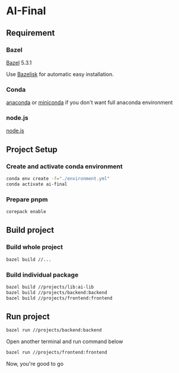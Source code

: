 # AI-Final

## Requirement

### Bazel

[Bazel](https://bazel.build) 5.3.1

Use [Bazelisk](https://github.com/bazelbuild/bazelisk) for automatic easy installation.

### Conda

[anaconda](https://docs.anaconda.com/anaconda/install/index.html) or [miniconda](https://docs.conda.io/en/latest/miniconda.html) if you don't want full anaconda environment

### node.js

[node.js](https://nodejs.org/)

## Project Setup

### Create and activate conda environment

```bash
conda env create -f="./environment.yml"
conda activate ai-final
```

### Prepare pnpm

```bash
corepack enable
```

## Build project

### Build whole project

```bash
bazel build //...
```

### Build individual package

```bash
bazel build //projects/lib:ai-lib
bazel build //projects/backend:backend
bazel build //projects/frontend:frontend
```

## Run project

```bash
bazel run //projects/backend:backend
```

Open another terminal and run command below

```bash
bazel run //projects/frontend:frontend
```

Now, you're good to go
